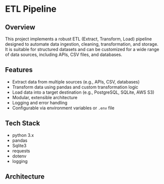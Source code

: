 # ETL Pipeline

## Overview

This project implements a robust ETL (Extract, Transform, Load) pipeline designed to automate data ingestion, cleaning, transformation, and storage. It is suitable for structured datasets and can be customized for a wide range of data sources, including APIs, CSV files, and databases.

## Features

- Extract data from multiple sources (e.g., APIs, CSV, databases)
- Transform data using pandas and custom transformation logic
- Load data into a target destination (e.g., PostgreSQL, SQLite, AWS S3)
- Modular, extensible architecture
- Logging and error handling
- Configurable via environment variables or `.env` file

## Tech Stack

- python 3.x
- pandas
- Sqlite3
- requests
- dotenv
- logging

## Architecture
